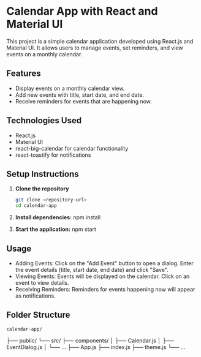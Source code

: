 # Calendar App with React and Material UI

This project is a simple calendar application developed using React.js and Material UI. It allows users to manage events, set reminders, and view events on a monthly calendar.

## Features

- Display events on a monthly calendar view.
- Add new events with title, start date, and end date.
- Receive reminders for events that are happening now.

## Technologies Used

- React.js
- Material UI
- react-big-calendar for calendar functionality
- react-toastify for notifications

## Setup Instructions

1. **Clone the repository**

   ```bash
   git clone <repository-url>
   cd calendar-app

2. **Install dependencies:**
    npm install

3. **Start the application:**
    npm start


## Usage
- Adding Events: Click on the "Add Event" button to open a dialog. Enter the event details (title, start date, end date) and click "Save".
- Viewing Events: Events will be displayed on the calendar. Click on an event to view details.
- Receiving Reminders: Reminders for events happening now will appear as notifications.    

## Folder Structure

    calendar-app/
├── public/
└── src/
    ├── components/
    │   ├── Calendar.js
    │   ├── EventDialog.js
    │   └── ...
    ├── App.js
    ├── index.js
    ├── theme.js
    └── ...
